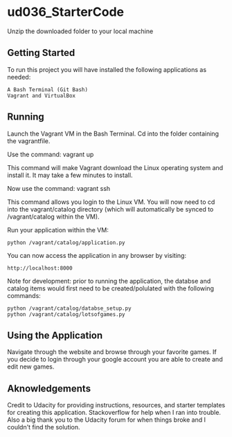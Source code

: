 # ud036_StarterCode
Unzip the downloaded folder to your local machine

## Getting Started
To run this project you will have installed the following applications as needed:

	A Bash Terminal (Git Bash)
	Vagrant and VirtualBox
	
## Running

Launch the Vagrant VM in the Bash Terminal. Cd into the folder containing the vagrantfile. 

Use the command: vagrant up

This command will make Vagrant download the Linux operating system and install it. It may take a few minutes to install.

Now use the command: vagrant ssh

This command allows you login to the Linux VM. You will now need to cd into the vagrant/catalog directory (which will automatically be synced to /vagrant/catalog within the VM).

Run your application within the VM:
	
	python /vagrant/catalog/application.py

You can now access the application in any browser by visiting: 
	
	http://localhost:8000

Note for development: prior to running the application, the databse and catalog items would first need to be created/polulated with the following commands:

	python /vagrant/catalog/databse_setup.py
	python /vagrant/catalog/lotsofgames.py


## Using the Application
Navigate through the website and browse through your favorite games. If you decide to login through your google account you are able to create and edit new games. 


## Aknowledgements
Credit to Udacity for providing instructions, resources, and starter templates for creating this application. Stackoverflow for help when I ran into trouble. Also a big thank you to the Udacity forum for when things broke and I couldn't find the solution. 
 

